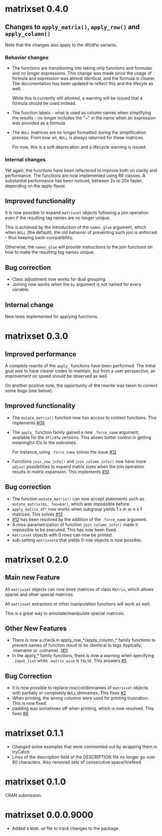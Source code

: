 # matrixset 0.4.0

## Changes to `apply_matrix()`, `apply_row()` and `apply_column()`

Note that the changes also apply to the dfl/dfw variants.

### Behavior changes

* The functions are transitioning into taking only functions and formulas and
    no longer expressions. This change was made since the usage of formula and
    expression was almost identical, and the formula is clearer. The 
    documentation has been updated to reflect this and the lifecyle as well.
    
    While this is currently still allowed, a warning will be issued that a
    formula should be used instead.
* The function labels - what is used as column names when simplifying the 
    results - no longer includes the "~" in the name when an expression was
    provided as a formula
* The `NULL` matrices are no longer formatted during the simplification process.
    From now on, `NULL` is always returned for these matrices.
    
    For now, this is a soft deprecation and a lifecycle warning is issued.

### Internal changes

Yet again, the functions have been refactored to improve both on clarity and
performance. The functions are now implemented using R6 classes. A substantial
performance has been noticed, between 2x to 20x faster, depending on the apply
flavor.

## Improved functionality

It is now possible to expand `matrixset` objects following a join operation even
if the resulting tag names are no longer unique. 

This is achieved by the introduction of the `names_glue` argument, which when 
`NULL` (the default), the old behavior of preventing such join is enforced - 
thus keeping back-compatibility. 

Otherwise, the `names_glue` will provide instructions to the join functions on 
how to make the resulting tag names unique.

## Bug correction

* Class adjustment now works for dual grouping.
* Joining now works when the `by` argument is not named for every variable.

## Internal change

New tests implemented for applying functions.

# matrixset 0.3.0

## Improved performance

A complete rewrite of the `apply_` functions have been performed. The initial
goal was to have clearer codes to maintain, but from a user perspective, an 
improvement on speed should be observed as well.

On another positive note, the opportunity of the rewrite was taken to correct
some bugs (see below).

## Improved functionality

* The `mutate_matrix()` function now has access to context functions. This
  implements [#09](https://github.com/pascalcroteau/matrixset/issues/9).
* The `apply_` function family gained a new `.force_name` argument, available
  for the `dfl/dfw` versions. This allows better control in getting meaningful
  IDs to the outcomes.
  
  For instance, using `.force_name` solves the issue
  [#12](https://github.com/pascalcroteau/matrixset/issues/12)
* Functions `join_row_info()` and `join_column_info()` now have more `adjust`
  possibilities to expand matrix sizes when the join operation results in matrix
  expansion. This implements 
  [#10](https://github.com/pascalcroteau/matrixset/issues/10).

## Bug correction

* The function `mutate_matrix()` can now accept statements such as 
  `mutate_matrix(ms, foo=bar)`, which was impossible before.
* `apply_matrix_df*` now works when subgroup yields 1 x m or n x 1 matrices.
  This solves [#13](https://github.com/pascalcroteau/matrixset/issues/13)
* [#12](https://github.com/pascalcroteau/matrixset/issues/12) has been resolved
  by the addition of the `.force_name` argument.
* A miss-parametrization of function `join_column_info()` made it impossible to
  be executed. This has now been fixed.
* `matrixset` objects with 0 rows can now be printed.
* sub-setting `matrixset`s that yields 0-row objects is now possible.

# matrixset 0.2.0

## Main new Feature

All `matrixset` objects can now store matrices of class `Matrix`, which allows
sparse and other special matrices.

All `matrixset` extractors or other manipulation functions will work as well.

This is a great way to annotate/manipulate special matrices.

## Other New Features

* There is now a check in apply_row_\*/apply_column_\* family functions to
  prevent names of function result to be identical to tags (typically, .rowname
  or .colname). ([#1](https://github.com/pascalcroteau/matrixset/issues/1))
* In the apply_* family functions, there is now a warning when specifying 
  `.input_list` while `.matrix_wise` is `FALSE`. This answers
   [#5](https://github.com/pascalcroteau/matrixset/issues/5)
   
## Bug Correction

* It is now possible to replace row/col/dimnames of `matrixset` objects with
  partially or completely `NULL` dimnames. This fixes
  [#2](https://github.com/pascalcroteau/matrixset/issues/2)
* When printing, the wrong columns were used for printing truncation. This is
  now fixed.
* padding was sometimes off when printing, which is now resolved. This fixes
  [#6](https://github.com/pascalcroteau/matrixset/issues/6)

# matrixset 0.1.1

* Changed some examples that were commented out by wrapping them in tryCatch
* Lines of the description field of the DESCRIPTION file no longer go over 80
  characters. Also removed sets of consecutive space/linefeed.

# matrixset 0.1.0

CRAN submission.

# matrixset 0.0.0.9000

* Added a `NEWS.md` file to track changes to the package.
